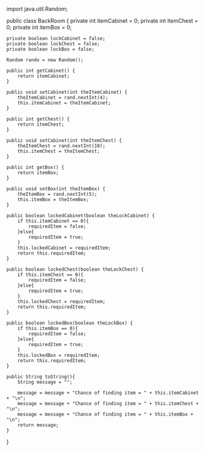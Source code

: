 import java.util.Random;

public class BackRoom {
	private int itemCabinet = 0;
	private int itemChest = 0;
	private int itemBox = 0;
	
	private boolean lockCabinet = false;
	private boolean lockChest = false;
	private boolean lockBox = false;
	
	Random rando = new Random();
	
	public int getCabinet() {
		return itemCabinet;
	}
	
	public void setCabinet(int theItemCabinet) {
		theItemCabinet = rand.nextInt(4);
		this.itemCabinet = theItemCabinet;
	}
	
	public int getChest() {
		return itemChest;
	}
	
	public void setCabinet(int theItemChest) {
		theItemChest = rand.nextInt(10);
		this.itemChest = theItemChest;
	}
	
	public int getBox() {
		return itemBox;
	}
	
	public void setBox(int theItemBox) {
		theItemBox = rand.nextInt(5);
		this.itemBox = theItemBox;
	}
	
	public boolean lockedCabinet(boolean theLockCabinet) {
		if this.itemCabinet == 0){
			requiredItem = false;
		}else{
			requiredItem = true;
		}
		this.lockedCabinet = requiredItem;
		return this.requiredItem;
	}
	
	public boolean lockedChest(boolean theLockChest) {
		if this.itemChest == 0){
			requiredItem = false;
		}else{
			requiredItem = true;
		}
		this.lockedChest = requiredItem;
		return this.requiredItem;
	}
	
	public boolean lockedBox(boolean theLockBox) {
		if this.itemBox == 0){
			requiredItem = false;
		}else{
			requiredItem = true;
		}
		this.lockedBox = requiredItem;
		return this.requiredItem;
	}
	
	public String toString(){
		String message = "";
		
		message = message + "Chance of finding item = " + this.itemCabinet + "\n";
		message = message + "Chance of finding item = " + this.itemChest + "\n";
		message = message + "Chance of finding item = " + this.itemBox + "\n";
		return message;
	}
}
